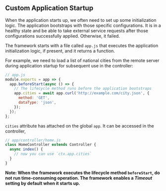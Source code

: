 Custom Application Startup
---

When the application starts up, we often need to set up some initialization logic. The application bootstraps with those specific configurations. It is in a healthy state and be able to take external service requests after those configurations successfully applied. Otherwise, it failed.

The framework starts with a file called `app.js` that executes the application initialization logic, if present, and it returns a function.

For example, we need to load a list of national cities from the remote server during application startup for subsequent use in the controller:

```js
// app.js
module.exports = app => {
  app.beforeStart(async () => {
    // The lifecycle method runs before the application bootstraps
    app.cities = await app.curl('http://example.com/city.json', {
      method: 'GET',
      dataType: 'json',
    });
  });
};
```

`cities` attribute has attached on the global `app`. It can be accessed in the controller,

```js
// app/controller/home.js
class HomeController extends Controller {
  async index() {
    // now you can use `ctx.app.cities`
  }
}
```

**Note: When the framework executes the lifecycle method `beforeStart`, do not run time-consuming operation. The framework enables a *Timeout* setting by default when it starts up.**
